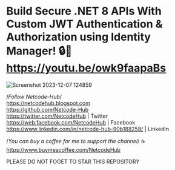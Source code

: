 # Build Secure .NET 8 APIs With Custom JWT Authentication & Authorization using Identity Manager! 🔒🚀 https://youtu.be/owk9faapaBs
![Screenshot 2023-12-07 124859](https://github.com/Netcode-Hub/DemoCustomJwtDotNet8BlazorWasmAuthAndAuthWithIdentityManagerSolution/assets/110794348/08a0ab4c-723d-426a-b873-c4e55c5274dd)


/*Follow Netcode-Hub*/ <br/>
https://netcodehub.blogspot.com <br/> 
https://github.com/Netcode-Hub <br/>
https://twitter.com/NetcodeHub | Twitter <br/>
https://web.facebook.com/NetcodeHub | Facebook <br/>
https://www.linkedin.com/in/netcode-hub-90b188258/ | LinkedIn <br/>

/*You can buy a coffee for me to support the channel*/ ☕️ <br/>
https://www.buymeacoffee.com/NetcodeHub <br/>

PLEASE DO NOT FOGET TO STAR THIS REPOSITORY<br/>
